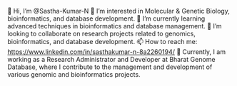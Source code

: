 
👋 Hi, I’m @Sastha-Kumar-N
👀 I’m interested in Molecular & Genetic Biology, bioinformatics, and database development.
🌱 I’m currently learning advanced techniques in bioinformatics and database management.
💞️ I’m looking to collaborate on research projects related to genomics, bioinformatics, and database development.
📫 How to reach me: https://www.linkedin.com/in/sasthakumar-n-8a2260194/
💼 Currently, I am working as a Research Administrator and Developer at Bharat Genome Database, where I contribute to the management and development of various genomic and bioinformatics projects. 

<!---
Sastha-Kumar-N/Sastha-Kumar-N is a ✨ special ✨ repository because its `README.md` (this file) appears on your GitHub profile.
You can click the Preview link to take a look at your changes.
--->
